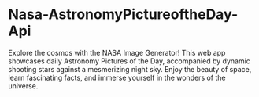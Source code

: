 # Nasa-AstronomyPictureoftheDay-Api
Explore the cosmos with the NASA Image Generator! This web app showcases daily Astronomy Pictures of the Day, accompanied by dynamic shooting stars against a mesmerizing night sky. Enjoy the beauty of space, learn fascinating facts, and immerse yourself in the wonders of the universe.
